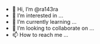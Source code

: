 - 👋 Hi, I’m @ra143ra
- 👀 I’m interested in ...
- 🌱 I’m currently learning ...
- 💞️ I’m looking to collaborate on ...
- 📫 How to reach me ...

<!---
ra143ra/ra143ra is a ✨ special ✨ repository because its `README.md` (this file) appears on your GitHub profile.
You can click the Preview link to take a look at your changes.
--->
